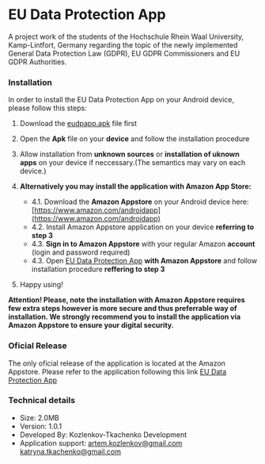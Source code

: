 # EU Data Protection App
 A project work of the students of the Hochschule Rhein Waal University, Kamp-Lintfort, Germany regarding the topic of the newly implemented General Data Protection Law (GDPR), EU GDPR Commissioners and EU GDPR Authorities. 

### Installation
In order to install the EU Data Protection App on your Android device, please follow this steps: 

 1. Download the [eudpapp.apk](https://github.com/artemkoslenkov/eu-data-protection-app/blob/master/eudpapp_1.0.1.apk) file first 
 2.  Open the **Apk** file on your **device** and follow the installation procedure
 3.  Allow installation from **unknown sources** or **installation of uknown apps** on your device if neccessary.(The semantics may vary on each device.)
 4.  **Alternatively you may install the application with Amazon App Store:**
	 * 4.1. Download the **Amazon Appstore** on your Android device here: [https://www.amazon.com/androidapp](https://www.amazon.com/androidapp) 
	 * 4.2. Install Amazon Appstore application on your device **referring to step 3**
	 * 4.3. **Sign in to Amazon Appstore** with your regular Amazon **account** (login and password required)
	 * 4.3. Open [EU Data Protection App](https://www.amazon.com/dp/B082ZQQT6F/ref=cm_sw_em_r_mt_dp_U_ZkgeEbRXADGDE) **with Amazon Appstore** and follow installation procedure **reffering to step 3**  

5. Happy using!

**Attention! Please, note the installation with Amazon Appstore requires few extra steps however is more secure and thus preferrable way of installation. We strongly recommend you to install the application via Amazon Appstore to ensure your digital security.** 
 
### Oficial Release 
 The only oficial release of the application is located at the Amazon Appstore. 
 Please refer to the application following this link [EU Data Protection App](https://www.amazon.com/dp/B082ZQQT6F/ref=cm_sw_em_r_mt_dp_U_ZkgeEbRXADGDE)
 
### Technical details
* Size: 2.0MB
* Version: 1.0.1
* Developed By: Kozlenkov-Tkachenko Development
* Application support: 
 <artem.kozlenkov@gmail.com>
 <katryna.tkachenko@gmail.com>

